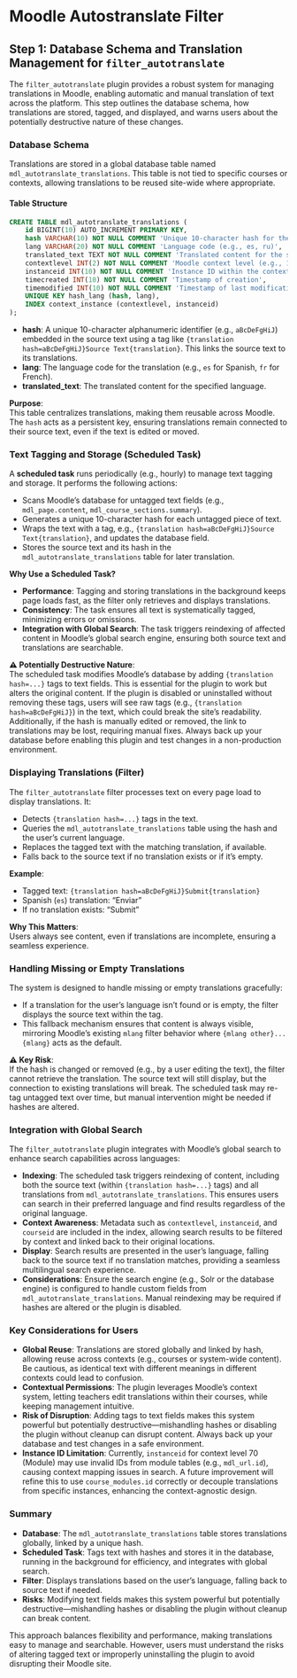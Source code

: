 # Moodle Autostranslate Filter

## Step 1: Database Schema and Translation Management for `filter_autotranslate`

The `filter_autotranslate` plugin provides a robust system for managing translations in Moodle, enabling automatic and manual translation of text across the platform. This step outlines the database schema, how translations are stored, tagged, and displayed, and warns users about the potentially destructive nature of these changes.

### Database Schema

Translations are stored in a global database table named `mdl_autotranslate_translations`. This table is not tied to specific courses or contexts, allowing translations to be reused site-wide where appropriate.

#### Table Structure

```sql
CREATE TABLE mdl_autotranslate_translations (
    id BIGINT(10) AUTO_INCREMENT PRIMARY KEY,
    hash VARCHAR(10) NOT NULL COMMENT 'Unique 10-character hash for the source text',
    lang VARCHAR(20) NOT NULL COMMENT 'Language code (e.g., es, ru)',
    translated_text TEXT NOT NULL COMMENT 'Translated content for the specified language',
    contextlevel INT(2) NOT NULL COMMENT 'Moodle context level (e.g., 10 for System, 50 for Course, 70 for Module)',
    instanceid INT(10) NOT NULL COMMENT 'Instance ID within the context (e.g., page ID, section ID)',
    timecreated INT(10) NOT NULL COMMENT 'Timestamp of creation',
    timemodified INT(10) NOT NULL COMMENT 'Timestamp of last modification',
    UNIQUE KEY hash_lang (hash, lang),
    INDEX context_instance (contextlevel, instanceid)
);
```

- **hash**: A unique 10-character alphanumeric identifier (e.g., `aBcDeFgHiJ`) embedded in the source text using a tag like `{translation hash=aBcDeFgHiJ}Source Text{translation}`. This links the source text to its translations.
- **lang**: The language code for the translation (e.g., `es` for Spanish, `fr` for French).
- **translated_text**: The translated content for the specified language.

**Purpose**:  
This table centralizes translations, making them reusable across Moodle. The `hash` acts as a persistent key, ensuring translations remain connected to their source text, even if the text is edited or moved.

### Text Tagging and Storage (Scheduled Task)

A **scheduled task** runs periodically (e.g., hourly) to manage text tagging and storage. It performs the following actions:

- Scans Moodle’s database for untagged text fields (e.g., `mdl_page.content`, `mdl_course_sections.summary`).
- Generates a unique 10-character hash for each untagged piece of text.
- Wraps the text with a tag, e.g., `{translation hash=aBcDeFgHiJ}Source Text{translation}`, and updates the database field.
- Stores the source text and its hash in the `mdl_autotranslate_translations` table for later translation.

**Why Use a Scheduled Task?**

- **Performance**: Tagging and storing translations in the background keeps page loads fast, as the filter only retrieves and displays translations.
- **Consistency**: The task ensures all text is systematically tagged, minimizing errors or omissions.
- **Integration with Global Search**: The task triggers reindexing of affected content in Moodle’s global search engine, ensuring both source text and translations are searchable.

**⚠️ Potentially Destructive Nature**:  
The scheduled task modifies Moodle’s database by adding `{translation hash=...}` tags to text fields. This is essential for the plugin to work but alters the original content. If the plugin is disabled or uninstalled without removing these tags, users will see raw tags (e.g., `{translation hash=aBcDeFgHiJ}`) in the text, which could break the site’s readability. Additionally, if the hash is manually edited or removed, the link to translations may be lost, requiring manual fixes. Always back up your database before enabling this plugin and test changes in a non-production environment.

### Displaying Translations (Filter)

The `filter_autotranslate` filter processes text on every page load to display translations. It:

- Detects `{translation hash=...}` tags in the text.
- Queries the `mdl_autotranslate_translations` table using the hash and the user’s current language.
- Replaces the tagged text with the matching translation, if available.
- Falls back to the source text if no translation exists or if it’s empty.

**Example**:

- Tagged text: `{translation hash=aBcDeFgHiJ}Submit{translation}`
- Spanish (`es`) translation: “Enviar”
- If no translation exists: “Submit”

**Why This Matters**:  
Users always see content, even if translations are incomplete, ensuring a seamless experience.

### Handling Missing or Empty Translations

The system is designed to handle missing or empty translations gracefully:

- If a translation for the user’s language isn’t found or is empty, the filter displays the source text within the tag.
- This fallback mechanism ensures that content is always visible, mirroring Moodle’s existing `mlang` filter behavior where `{mlang other}...{mlang}` acts as the default.

**⚠️ Key Risk**:  
If the hash is changed or removed (e.g., by a user editing the text), the filter cannot retrieve the translation. The source text will still display, but the connection to existing translations will break. The scheduled task may re-tag untagged text over time, but manual intervention might be needed if hashes are altered.

### Integration with Global Search

The `filter_autotranslate` plugin integrates with Moodle’s global search to enhance search capabilities across languages:

- **Indexing**: The scheduled task triggers reindexing of content, including both the source text (within `{translation hash=...}` tags) and all translations from `mdl_autotranslate_translations`. This ensures users can search in their preferred language and find results regardless of the original language.
- **Context Awareness**: Metadata such as `contextlevel`, `instanceid`, and `courseid` are included in the index, allowing search results to be filtered by context and linked back to their original locations.
- **Display**: Search results are presented in the user’s language, falling back to the source text if no translation matches, providing a seamless multilingual search experience.
- **Considerations**: Ensure the search engine (e.g., Solr or the database engine) is configured to handle custom fields from `mdl_autotranslate_translations`. Manual reindexing may be required if hashes are altered or the plugin is disabled.

### Key Considerations for Users

- **Global Reuse**: Translations are stored globally and linked by hash, allowing reuse across contexts (e.g., courses or system-wide content). Be cautious, as identical text with different meanings in different contexts could lead to confusion.
- **Contextual Permissions**: The plugin leverages Moodle’s context system, letting teachers edit translations within their courses, while keeping management intuitive.
- **Risk of Disruption**: Adding tags to text fields makes this system powerful but potentially destructive—mishandling hashes or disabling the plugin without cleanup can disrupt content. Always back up your database and test changes in a safe environment.
- **Instance ID Limitation**: Currently, `instanceid` for context level 70 (Module) may use invalid IDs from module tables (e.g., `mdl_url.id`), causing context mapping issues in search. A future improvement will refine this to use `course_modules.id` correctly or decouple translations from specific instances, enhancing the context-agnostic design.

### Summary

- **Database**: The `mdl_autotranslate_translations` table stores translations globally, linked by a unique hash.
- **Scheduled Task**: Tags text with hashes and stores it in the database, running in the background for efficiency, and integrates with global search.
- **Filter**: Displays translations based on the user’s language, falling back to source text if needed.
- **Risks**: Modifying text fields makes this system powerful but potentially destructive—mishandling hashes or disabling the plugin without cleanup can break content.

This approach balances flexibility and performance, making translations easy to manage and searchable. However, users must understand the risks of altering tagged text or improperly uninstalling the plugin to avoid disrupting their Moodle site.
